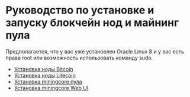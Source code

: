 # Руководство по установке и запуску блокчейн нод и майнинг пула

Предполагается, что у вас уже установлен Oracle Linux 8 и у вас есть права root или возможность использовать команду sudo.
- [Установка ноды Bitcoin](bitcoin-node-install.md)
- [Установка ноды Litecoin](litecoin-node-install.md)
- [Установка miningcore пула](miningcore-install.md)
- [Установка miningcore Web UI](miningcore-webui-install.md)
